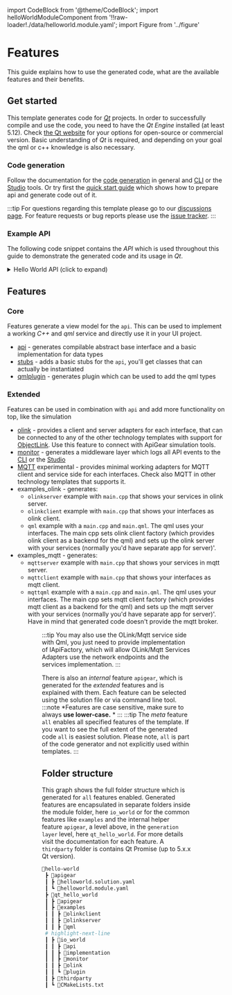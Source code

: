 import CodeBlock from '@theme/CodeBlock';
import helloWorldModuleComponent from '!!raw-loader!./data/helloworld.module.yaml';
import Figure from '../figure'

# Features

This guide explains how to use the generated code, what are the available features and  their benefits.

## Get started

This template generates code for [*Qt*](https://www.qt.io/) projects. In order to successfully compile and use the code, you need to have the *Qt Engine* installed (at least 5.12). Check [the Qt website](https://www.qt.io/download) for your options for open-source or commercial version.
Basic understanding of *Qt* is required, and depending on your goal the qml or c++ knowledge is also necessary.

### Code generation
Follow the documentation for the [code generation](/docs/start/first_steps) in general and [CLI](/docs/cli/generate) or the [Studio](/docs/studio/intro) tools.
Or try first the [quick start guide](../quickstart/index.md) which shows how to prepare api and generate code out of it.

:::tip
For questions regarding this template please go to our [discussions page](https://github.com/orgs/apigear-io/discussions). For feature requests or bug reports please use the [issue tracker](https://github.com/apigear-io/template-qtcpp/issues).
:::

### Example API

The following code snippet contains the *API* which is used throughout this guide to demonstrate the generated code and its usage in *Qt*.

<details>
    <summary>Hello World API (click to expand)</summary>
    <CodeBlock language="yaml" showLineNumbers>{helloWorldModuleComponent}</CodeBlock>
</details>

## Features

### Core
Features generate a view model for the `api`. This can be used to implement a working *C++* and *qml* service and directly use it in your UI project.
- [api](api.md) - generates compilable abstract base interface and a basic implementation for data types
- [stubs](stubs.md) - adds a basic stubs for the `api`, you'll get classes that can actually be instantiated
- [qmlplugin](qmlplugin.md) - generates plugin which can be used to add the qml types

### Extended
Features can be used in combination with `api` and add more functionality on top, like the simulation
- [olink](olink.md) - provides a client and server adapters for each interface, that can be connected to any of the other technology templates with support for [ObjectLink](/docs/advanced/objectlink/intro). Use this feature to connect with ApiGear simulation tools.
- [monitor](monitor.md) - generates a middleware layer which logs all API events to the [CLI](/docs/cli/intro) or the [Studio](/docs/studio/intro)
- [MQTT](mqtt.md) experimental - provides minimal working adapters for MQTT client and service side for each interfaces. Check also MQTT in other technology templates that supports it.
-  examples_olink - generates:
    - `olinkserver` example with `main.cpp` that shows your services in olink server.
    - `olinkclient` example with `main.cpp` that shows your interfaces as olink client.
    - `qml` example with a `main.cpp` and `main.qml`. The qml uses your interfaces. The main cpp sets olink client factory (which provides olink client as a backend for the qml) and sets up the olink server with your services (normally you'd have separate app for server)'.
-  examples_mqtt - generates:
    - `mqttserver` example with `main.cpp` that shows your services in mqtt server.
    - `mqttclient` example with `main.cpp` that shows your interfaces as mqtt client.
    - `mqttqml` example with a `main.cpp` and `main.qml`. The qml uses your interfaces. The main cpp sets mqtt client factory (which provides mqtt client as a backend for the qml) and sets up the mqtt server with your services (normally you'd have separate app for server)'.
    <br />Have in mind that generated code doesn't provide the mqtt broker. 
<Figure caption="Features overview, including receiving data from network: Bottom floor shows possible inputs for your API, you can either obtain data from the network with OLink or MQTT or use local implementation. The top floor shows feature qmlpugin for qml oriented applications." src="/img/features/featuresApp.png" />
<Figure caption="Features overview, including publishing data through network: Topmost floor shows your options for using your local implementation (bottom floor): you can use it in your local app and/or use method of sharing the data with clients in the network." src="/img/features/featuresServer.png" />

:::tip
You may also use the OLink/Mqtt service side with Qml, you just need to provide implementation of IApiFactory, which will allow OLink/Mqtt Services Adapters use the network endpoints and the services implementation.
:::

There is also an *internal* feature `apigear`, which is generated for the *extended* features and is explained with them.
Each feature can be selected using the solution file or via command line tool.
:::note
*Features are case sensitive, make sure to always **use lower-case.** *
:::
:::tip
The *meta* feature `all` enables all specified features of the template. If you want to see the full extent of the generated code `all` is easiest solution.
Please note, `all` is part of the code generator and not explicitly used within templates.
:::
## Folder structure

This graph shows the full folder structure which is generated for `all` features enabled. Generated features are encapsulated in separate folders inside the module folder, here `io_world` or for the common features like `examples` and the internal helper feature `apigear`, a level above, in the `generation layer` level, here `qt_hello_world`. For more details visit the documentation for each feature. 
A `thirdparty` folder is contains Qt Promise (up to 5.x.x Qt version).

```bash
📂hello-world
 ┣ 📂apigear
 ┃ ┣ 📜helloworld.solution.yaml
 ┃ ┗ 📜helloworld.module.yaml
 ┣ 📂qt_hello_world
 ┃ ┣ 📂apigear
 ┃ ┣ 📂examples
 ┃ ┃ ┣ 📂olinkclient
 ┃ ┃ ┣ 📂olinkserver
 ┃ ┃ ┣ 📂qml
 # highlight-next-line
 ┃ ┣ 📂io_world
 ┃ ┃ ┣ 📂api
 ┃ ┃ ┣ 📂implementation
 ┃ ┃ ┣ 📂monitor
 ┃ ┃ ┣ 📂olink
 ┃ ┃ ┗ 📂plugin
 ┃ ┣ 📂thirdparty
 ┃ ┗ 📜CMakeLists.txt
```
